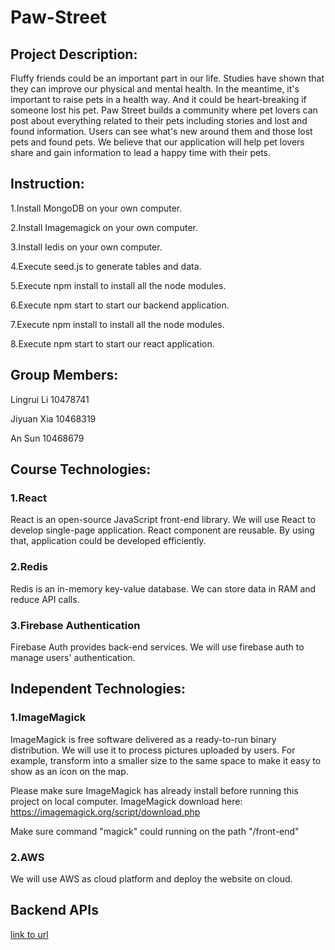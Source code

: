 # Paw-Street

## Project Description:

Fluffy friends could be an important part in our life. Studies have shown that they can improve our physical and mental health. In the meantime, it's important to raise pets in a health way. And it could be heart-breaking if someone lost his pet.
Paw Street builds a community where pet lovers can post about everything related to their pets including stories and lost and found information. Users can see what's new around them and those lost pets and found pets. We believe that our application will help pet lovers share and gain information to lead a happy time with their pets.

## Instruction:

1.Install MongoDB on your own computer.

2.Install Imagemagick on your own computer.

3.Install Iedis on your own computer.

4.Execute seed.js to generate tables and data.

5.Execute npm install to install all the node modules.

6.Execute npm start to start our backend application.

7.Execute npm install to install all the node modules.

8.Execute npm start to start our react application.


## Group Members:

Lingrui Li 10478741

Jiyuan Xia 10468319

An Sun 10468679

## Course Technologies:

### 1.React

React is an open-source JavaScript front-end library. We will use React to develop single-page application. React component are reusable. By using that, application could be developed efficiently.

### 2.Redis

Redis is an in-memory key-value database. We can store data in RAM and reduce API calls.

### 3.Firebase Authentication

Firebase Auth provides back-end services. We will use firebase auth to manage users' authentication.

## Independent Technologies:

### 1.ImageMagick

ImageMagick is free software delivered as a ready-to-run binary distribution. We will use it to process pictures uploaded by users. For example, transform into a smaller size to the same space to make it easy to show as an icon on the map.

Please make sure ImageMagick has already install before running this project on local computer. ImageMagick download here: https://imagemagick.org/script/download.php

Make sure command "magick" could running on the path "/front-end"

### 2.AWS

We will use AWS as cloud platform and deploy the website on cloud. 

## Backend APIs

[link to url](https://documenter.getpostman.com/view/19990402/2s8YzWQfVy)
